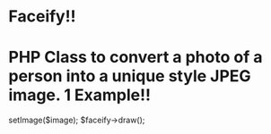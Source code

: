 Faceify!!
===========
PHP Class to convert a photo of a person into a unique style JPEG image.
1
Example!!
========
<?php
require_once 'Facify.php';
$image = 'sample.jpg';
$faceify = new Facify();
$faceify->setImage($image);

$faceify->draw();
